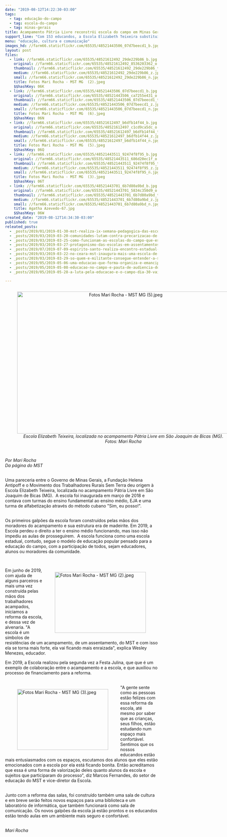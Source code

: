 ```yaml
---
date: "2019-08-12T14:22:30-03:00"
tags:
  - tag: educação-do-campo
  - tag: escola-do-campo
  - tag: minas-gerais
title: Acampamento Pátria Livre reconstrói escola do campo em Minas Gerais
support_line: "Com 153 educandos, a Escola Elizabeth Teixeira substitui a estrutura de madeirite por alvenaria"
menu: "educação, cultura e comunicação"
images_hd: //farm66.staticflickr.com/65535/48521443506_07d7beecd1_b.jpg
layout: post
files:
  - link: //farm66.staticflickr.com/65535/48521612492_29de229b86_b.jpg
    original: //farm66.staticflickr.com/65535/48521612492_8536203362_o.jpg
    thumbnail: //farm66.staticflickr.com/65535/48521612492_29de229b86_t.jpg
    medium: //farm66.staticflickr.com/65535/48521612492_29de229b86_z.jpg
    small: //farm66.staticflickr.com/65535/48521612492_29de229b86_n.jpg
    title: Fotos Mari Rocha - MST MG  (2).jpeg
    $$hashKey: 06K
  - link: //farm66.staticflickr.com/65535/48521443506_07d7beecd1_b.jpg
    original: //farm66.staticflickr.com/65535/48521443506_ca7255e431_o.jpg
    thumbnail: //farm66.staticflickr.com/65535/48521443506_07d7beecd1_t.jpg
    medium: //farm66.staticflickr.com/65535/48521443506_07d7beecd1_z.jpg
    small: //farm66.staticflickr.com/65535/48521443506_07d7beecd1_n.jpg
    title: Fotos Mari Rocha - MST MG  (6).jpeg
    $$hashKey: 06N
  - link: //farm66.staticflickr.com/65535/48521612497_b6dfb14f44_b.jpg
    original: //farm66.staticflickr.com/65535/48521612497_c1cd9ca5dc_o.jpg
    thumbnail: //farm66.staticflickr.com/65535/48521612497_b6dfb14f44_t.jpg
    medium: //farm66.staticflickr.com/65535/48521612497_b6dfb14f44_z.jpg
    small: //farm66.staticflickr.com/65535/48521612497_b6dfb14f44_n.jpg
    title: Fotos Mari Rocha - MST MG  (5).jpeg
    $$hashKey: 06Q
  - link: //farm66.staticflickr.com/65535/48521443511_92474f8f95_b.jpg
    original: //farm66.staticflickr.com/65535/48521443511_686d20ec1f_o.jpg
    thumbnail: //farm66.staticflickr.com/65535/48521443511_92474f8f95_t.jpg
    medium: //farm66.staticflickr.com/65535/48521443511_92474f8f95_z.jpg
    small: //farm66.staticflickr.com/65535/48521443511_92474f8f95_n.jpg
    title: Fotos Mari Rocha - MST MG  (3).jpeg
    $$hashKey: 06T
  - link: //farm66.staticflickr.com/65535/48521443701_6b7d80a9bd_b.jpg
    original: //farm66.staticflickr.com/65535/48521443701_5834c350d9_o.jpg
    thumbnail: //farm66.staticflickr.com/65535/48521443701_6b7d80a9bd_t.jpg
    medium: //farm66.staticflickr.com/65535/48521443701_6b7d80a9bd_z.jpg
    small: //farm66.staticflickr.com/65535/48521443701_6b7d80a9bd_n.jpg
    title: Agatha Azevedo-67.jpg
    $$hashKey: 06W
created_date: "2019-08-12T14:34:30-03:00"
published: true
releated_posts:
  - _posts/2019/01/2019-01-30-mst-realiza-ix-semana-pedagogica-das-escolas-do-campo-no-ce.md
  - _posts/2019/03/2019-03-20-comunidades-lutam-contra-precarizacao-de-escolas-em-assentamentos-do-rs.md
  - _posts/2019/03/2019-03-25-como-funcionam-as-escolas-do-campo-que-estao-na-mira-do-governo-bolsonaro.md
  - _posts/2019/03/2019-03-27-protagonismo-das-escolas-em-assentamentos-quebra-preconceitos-sobre-ensino-no-campo.md
  - _posts/2019/07/2019-07-09-espirito-santo-realiza-encontro-estadual-de-educadores-e-educadoras-da-reforma-agraria.md
  - _posts/2019/03/2019-03-22-no-ceara-mst-inaugura-mais-uma-escola-de-ensino-medio-do-campo.md
  - _posts/2019/03/2019-03-29-so-quem-e-militante-consegue-entender-a-solidariedade-entre-os-povos.md
  - _posts/2019/05/2019-05-06-uma-educacao-que-forma-organiza-e-emancipa.md
  - _posts/2019/05/2019-05-08-educacao-no-campo-e-pauta-de-audiencia-do-mst-com-governo-gaucho.md
  - _posts/2019/05/2019-05-28-a-luta-pela-educacao-e-o-campo-dia-30-vai-ser-maior.md

---
```

<div style="text-align:center">
<figure class="image" style="display:inline-block"><img alt="Fotos Mari Rocha - MST MG  (5).jpeg" height="467" src="//farm66.staticflickr.com/65535/48521612497_b6dfb14f44_b.jpg" width="700" />
<figcaption><em>Escola Elizabeth Teixeira, localizada no acampamento P&aacute;tria Livre em S&atilde;o Joaquim de Bicas (MG). Fotos:&nbsp;Mari Rocha</em></figcaption>
</figure>
</div>

<p><br />
<em>Por Mari Rocha<br />
Da p&aacute;gina do MST</em></p>

<p><br />
Uma pareceria entre o Governo de Minas Gerais, a Funda&ccedil;&atilde;o Helena Antipoff e o Movimento dos Trabalhadores Rurais Sem Terra deu origem &agrave; Escola Elizabeth Teixeira, localizada no acampamento P&aacute;tria Livre em S&atilde;o Joaquim de Bicas (MG).&nbsp; A escola foi inaugurada em mar&ccedil;o de 2018 e contava com turmas do ensino fundamental ao ensino m&eacute;dio, EJA e uma turma de alfabetiza&ccedil;&atilde;o atrav&eacute;s do m&eacute;todo cubano &quot;Sim, eu posso!&quot;.</p>

<p><br />
Os primeiros galp&otilde;es da escola foram constru&iacute;dos pelas m&atilde;os dos moradores do acampamento e sua estrutura era de madeirite. Em 2019, a Escola perdeu o direito a ter o ensino m&eacute;dio funcionando, mas isso n&atilde;o impediu as aulas de prosseguirem.&nbsp; A escola funciona como uma escola estadual, contudo, segue o modelo de educa&ccedil;&atilde;o popular pensado para a educa&ccedil;&atilde;o do campo, com a participa&ccedil;&atilde;o de todos, sejam educadores, alunos ou moradores da comunidade.</p>

<p>&nbsp;</p>

<figure class="image" style="float:right"><img alt="Fotos Mari Rocha - MST MG  (2).jpeg" height="200" src="//farm66.staticflickr.com/65535/48521612492_29de229b86_b.jpg" width="300" />
<figcaption></figcaption>
</figure>

<p>Em junho de 2019, com ajuda de alguns parceiros e mais uma vez constru&iacute;da pelas m&atilde;os dos trabalhadores acampados, iniciamos a reforma da escola, e dessa vez de alvenaria. &quot;A escola &eacute; um s&iacute;mbolos de resist&ecirc;ncias de um acampamento, de um assentamento, do MST e com isso ela se torna mais forte, ela vai ficando mais enraizada&quot;, explica Wesley Menezes, educador.</p>

<p>Em 2019, a Escola realizou pela segunda vez a Festa Julina, que que &eacute; um exemplo de colabora&ccedil;&atilde;o entre o acampamento e a escola, e que auxiliou no processo de financiamento para a reforma.<br />
&nbsp;</p>

<figure class="image" style="float:left"><img alt="Fotos Mari Rocha - MST MG  (3).jpeg" height="200" src="//farm66.staticflickr.com/65535/48521443511_92474f8f95_b.jpg" width="300" />
<figcaption></figcaption>
</figure>

<p>&quot;A gente sente como as pessoas est&atilde;o felizes com essa reforma da escola, at&eacute; mesmo por saber que as crian&ccedil;as, seus filhos, est&atilde;o estudando num espa&ccedil;o mais confort&aacute;vel. Sentimos que os nossos educandos est&atilde;o mais entusiasmados com os espa&ccedil;os, escutamos dos alunos que eles est&atilde;o emocionados com a escola por ela est&aacute; ficando bonita. Ent&atilde;o&nbsp;acreditamos que essa &eacute; uma forma de valoriza&ccedil;&atilde;o deles quanto alunos da escola e sujeitos que participaram do processo&quot;, diz Marcos Fernandes, do setor de educa&ccedil;&atilde;o do MST e vice-diretor da Escola.<br />
&nbsp;</p>

<p>Junto com a reforma das salas, foi constru&iacute;do tamb&eacute;m uma sala de cultura e em breve ser&atilde;o feitos novos espa&ccedil;os para uma biblioteca e um laborat&oacute;rio de inform&aacute;tica, que tamb&eacute;m funcionar&aacute; como sala de comunica&ccedil;&atilde;o. Os novos galp&otilde;es da escola j&aacute; est&atilde;o prontos e os educandos est&atilde;o tendo aulas em um ambiente mais seguro e confort&aacute;vel.&nbsp;<br />
&nbsp;</p>

<p><em>Mari Rocha</em></p>
